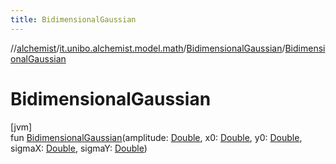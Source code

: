 ```yaml
---
title: BidimensionalGaussian
---
```

//[alchemist](../../../index.html)/[it.unibo.alchemist.model.math](../index.html)/[BidimensionalGaussian](index.html)/[BidimensionalGaussian](-bidimensional-gaussian.html)



# BidimensionalGaussian



[jvm]\
fun [BidimensionalGaussian](-bidimensional-gaussian.html)(amplitude: [Double](https://kotlinlang.org/api/latest/jvm/stdlib/kotlin/-double/index.html), x0: [Double](https://kotlinlang.org/api/latest/jvm/stdlib/kotlin/-double/index.html), y0: [Double](https://kotlinlang.org/api/latest/jvm/stdlib/kotlin/-double/index.html), sigmaX: [Double](https://kotlinlang.org/api/latest/jvm/stdlib/kotlin/-double/index.html), sigmaY: [Double](https://kotlinlang.org/api/latest/jvm/stdlib/kotlin/-double/index.html))




